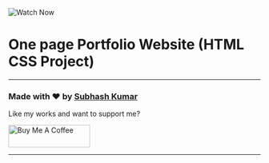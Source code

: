 ![Watch Now](./img/Desig.jpg)
# One page Portfolio Website (HTML CSS Project)

---

### Made with ❤️ by [Subhash Kumar](https://www.instagram.com/subh__33/?igshid=NzNkNDdiOGI%3D)

Like my works and want to support me?

<a href="https://www.instagram.com/subh__33/?igshid=NzNkNDdiOGI%3D" target="_blank"><img src="https://cdn.buymeacoffee.com/buttons/v2/default-blue.png" alt="Buy Me A Coffee" style="height: 45px !important;width: 162.75px !important;" ></a>

---
